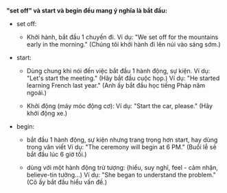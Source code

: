 **"set off" và start và begin đều mang ý nghĩa là bắt đầu:**
- set off: 
    + Khởi hành, bắt đầu 1 chuyến đi.
    Ví dụ: "We set off for the mountains early in the morning." (Chúng tôi khởi hành đi lên núi vào sáng sớm.)

- start:
    + Dùng chung khi nói đến việc bắt đầu 1 hành động, sự kiện.
    Ví dụ: "Let's start the meeting." (Hãy bắt đầu cuộc họp.)
    Ví dụ: "He started learning French last year." (Anh ấy bắt đầu học tiếng Pháp năm ngoái.)

    + Khởi động (máy móc động cơ): 
    Ví dụ: "Start the car, please." (Hãy khởi động xe.)

- begin: 
    + bắt đầu 1 hành động, sự kiện nhưng trang trọng hơn start, hay dùng trong văn viết
    Ví dụ: "The ceremony will begin at 6 PM." (Buổi lễ sẽ bắt đầu lúc 6 giờ tối.)

    + dùng với một hành động trừ tượng: (hiểu, suy nghĩ, feel - cảm nhận, believe-tin tưởng...)
    Ví dụ: "She began to understand the problem." (Cô ấy bắt đầu hiểu vấn đề.)



